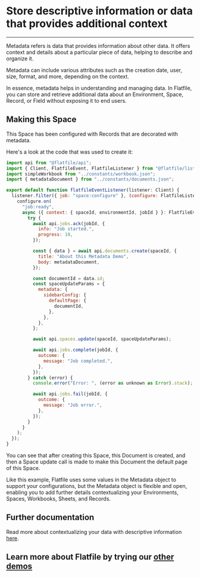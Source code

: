 # Store descriptive information or data that provides additional context

---

Metadata refers is data that provides information about other data. It offers context and details about a particular piece of data, helping to describe and organize it.

Metadata can include various attributes such as the creation date, user, size, format, and more, depending on the context.

In essence, metadata helps in understanding and managing data. In Flatfile, you can store and retrieve additional data about an Environment, Space, Record, or Field without exposing it to end users.

## Making this Space

This Space has been configured with Records that are decorated with metadata.

Here's a look at the code that was used to create it:

```jsx
import api from "@flatfile/api";
import { Client, FlatfileEvent, FlatfileListener } from "@flatfile/listener";
import simpleWorkbook from "../constants/workbook.json";
import { metadataDocument } from "../constants/documents.json";

export default function flatfileEventListener(listener: Client) {
  listener.filter({ job: "space:configure" }, (configure: FlatfileListener) => {
    configure.on(
      "job:ready",
      async ({ context: { spaceId, environmentId, jobId } }: FlatfileEvent) => {
        try {
          await api.jobs.ack(jobId, {
            info: "Job started.",
            progress: 10,
          });

          const { data } = await api.documents.create(spaceId, {
            title: "About this Metadata Demo",
            body: metadataDocument,
          });

          const documentId = data.id;
          const spaceUpdateParams = {
            metadata: {
              sidebarConfig: {
                defaultPage: {
                  documentId,
                },
              },
            },
          };

          await api.spaces.update(spaceId, spaceUpdateParams);

          await api.jobs.complete(jobId, {
            outcome: {
              message: "Job completed.",
            },
          });
        } catch (error) {
          console.error("Error: ", (error as unknown as Error).stack);

          await api.jobs.fail(jobId, {
            outcome: {
              message: "Job error.",
            },
          });
        }
      }
    );
  });
}

```

You can see that after creating this Space, this Document is created, and then a Space update call is made to make this Document the default page of this Space.

Like this example, Flatfile uses some values in the Metadata object to support your configurations, but the Metadata object is flexible and open, enabling you to add further details contextualizing your Environments, Spaces, Workbooks, Sheets, and Records.

## Further documentation

Read more about contextualizing your data with descriptive information <a href="https://flatfile.com/docs/guides/metadata" target="_blank">here</a>.
## Learn more about Flatfile by trying our <a href="https://platform.flatfile.com/getting-started" target="_blank">other demos</a>
